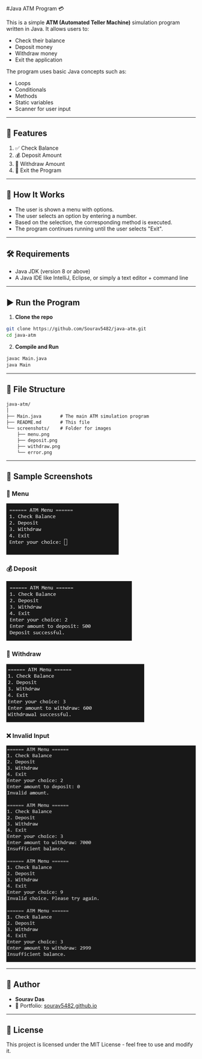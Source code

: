 #Java ATM Program 💳

This is a simple **ATM (Automated Teller Machine)** simulation program written in Java. It allows users to:
- Check their balance
- Deposit money
- Withdraw money
- Exit the application

The program uses basic Java concepts such as:
- Loops
- Conditionals
- Methods
- Static variables
- Scanner for user input

---

## 🧾 Features

1. ✅ Check Balance  
2. 💰 Deposit Amount  
3. 💸 Withdraw Amount  
4. 🚪 Exit the Program

---

## 🔧 How It Works

- The user is shown a menu with options.
- The user selects an option by entering a number.
- Based on the selection, the corresponding method is executed.
- The program continues running until the user selects "Exit".

---

## 🛠️ Requirements

- Java JDK (version 8 or above)
- A Java IDE like IntelliJ, Eclipse, or simply a text editor + command line

---

## ▶️ Run the Program

1. **Clone the repo**  
```bash
git clone https://github.com/Sourav5482/java-atm.git
cd java-atm
```

2. **Compile and Run**  
```bash
javac Main.java
java Main
```

---

## 📂 File Structure

```
java-atm/
│
├── Main.java       # The main ATM simulation program
├── README.md       # This file
└── screenshots/    # Folder for images
    ├── menu.png
    ├── deposit.png
    ├── withdraw.png
    └── error.png
```

---

## 📸 Sample Screenshots

### 🧽 Menu
![ATM Menu](ATM/screenshots/menu.png)

### 💰 Deposit
![Deposit](ATM/screenshots/deposit.png)

### 💸 Withdraw
![Withdraw](ATM/screenshots/withdraw.png)

### ❌ Invalid Input
![Invalid Input](ATM/screenshots/error.png)

---

## 🙌 Author

- **Sourav Das**
- 📧 Portfolio: [sourav5482.github.io](https://sourav5482.github.io)

---

## 📜 License

This project is licensed under the MIT License - feel free to use and modify it.

